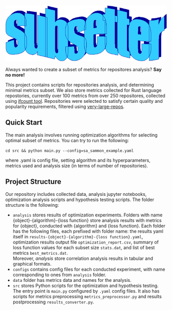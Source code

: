 ![](media/logo.gif)

Always wanted to create a subset of metrics for repositores analysis? **Say no more!**

This project contains scripts for repositories analysis, and determining minimal metrics subset.
We also store metrics collected for Rust language repostories, currently over 100 metrics from over 250 repositores, collected using [ifcount tool](https://github.com/DCNick3/ifcount). Repositories were selected to satisfy certain quality and popularity requirements, filtered using [very-large-repos](https://github.com/DCNick3/very-large-repos).

## Quick Start

The main analysis involves running optimization algorithms for selecting optimal subset of metrics. You can try to run the following:

```cd src && python main.py --config=sa_sammon_example.yaml```

where .yaml is config file, setting algorithm and its hyperparameters, metrics used and analysis size (in terms of number of repositories).

## Project Structure

Our repository includes collected data, analysis jupyter notebooks, optimization analysis scripts and hypothesis testing scripts. The folder structure is the following:

- `analysis` stores results of optimization experiments. Folders with name {object}-{algorithm}-{loss function} store analysis results with metrics for {object}, conducted with {algorithm} and {loss function}. Each folder has the following files, each prefixed with folder name: the results yaml itself in `results-{object}-{algorithm}-{loss function}.yaml`, optimization results output file `optimization_report.csv`, summary of loss function values for each subset size `stats.dat`, and list of best metrics `best_metrics.dat`.\
Moreover, *analysis* store correlation analysis results in tabular and graphical formats.
- `configs` contains config files for each conducted experiment, with name corresponding to ones from `analysis` folder.
- `data` folder has metrics data and names for the analysis.
- `src` stores Python scripts for the optimization and hypothesis testing. The entry point is `main.py` configured by `.yaml` config files. It also has scripts for metrics preprocessing `metrics_preprocessor.py` and results postprocessing `results_converter.py`.
